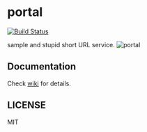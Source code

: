 # portal
[![Build Status](https://travis-ci.org/Jack-Kingdom/portal.svg?branch=master)](https://travis-ci.org/Jack-Kingdom/portal)

sample and stupid short URL service.
![portal](https://raw.githubusercontent.com/wiki/Jack-Kingdom/portal/assets/portal.jpg)

## Documentation
Check [wiki](https://github.com/Jack-Kingdom/portal/wiki) for details.

## LICENSE
MIT
